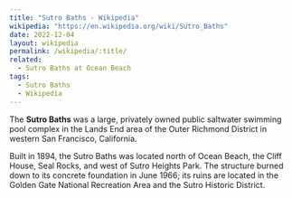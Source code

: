 ```yaml
---
title: "Sutro Baths - Wikipedia"
wikipedia: "https://en.wikipedia.org/wiki/Sutro_Baths"
date: 2022-12-04
layout: wikipedia
permalink: /wikipedia/:title/
related:
  - Sutro Baths at Ocean Beach
tags:
  - Sutro Baths
  - Wikipedia
---
```

The **Sutro Baths** was a large, privately owned public saltwater swimming pool complex in the Lands End area of the Outer Richmond District in western San Francisco, California.

Built in 1894, the Sutro Baths was located north of Ocean Beach, the Cliff House, Seal Rocks, and west of Sutro Heights Park. The structure burned down to its concrete foundation in June 1966; its ruins are located in the Golden Gate National Recreation Area and the Sutro Historic District.